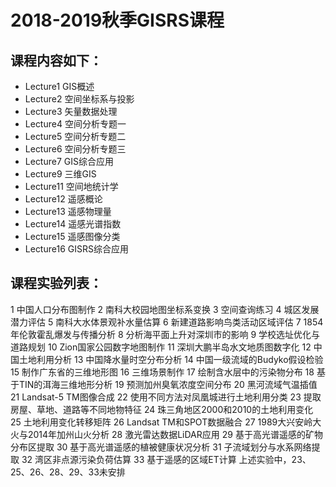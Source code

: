 # 2018-2019秋季GISRS课程
## 课程内容如下：
* Lecture1 GIS概述
* Lecture2 空间坐标系与投影
* Lecture3 矢量数据处理
* Lecture4 空间分析专题一
* Lecture5 空间分析专题二
* Lecture6 空间分析专题三
* Lecture7 GIS综合应用
* Lecture9 三维GIS
* Lecture11 空间地统计学
* Lecture12 遥感概论
* Lecture13 遥感物理量
* Lecture14 遥感光谱指数
* Lecture15 遥感图像分类
* Lecture16 GISRS综合应用
## 课程实验列表：
1	中国人口分布图制作
2	南科大校园地图坐标系变换
3	空间查询练习
4	城区发展潜力评估
5	南科大水体景观补水量估算
6	新建道路影响鸟类活动区域评估
7	1854年伦敦霍乱爆发与传播分析
8	分析海平面上升对深圳市的影响
9	学校选址优化与道路规划
10	Zion国家公园数字地图制作
11	深圳大鹏半岛水文地质图数字化
12	中国土地利用分析
13	中国降水量时空分布分析
14	中国一级流域的Budyko假设检验
15	制作广东省的三维地形图
16	三维场景制作
17	绘制含水层中的污染物分布
18	基于TIN的洱海三维地形分析
19	预测加州臭氧浓度空间分布
20	黑河流域气温插值
21	Landsat-5 TM图像合成
22	使用不同方法对凤凰城进行土地利用分类
23	提取房屋、草地、道路等不同地物特征
24	珠三角地区2000和2010的土地利用变化
25	土地利用变化转移矩阵
26	Landsat TM和SPOT数据融合
27	1989大兴安岭大火与2014年加州山火分析
28	激光雷达数据LiDAR应用
29	基于高光谱遥感的矿物分布区提取
30	基于高光谱遥感的植被健康状况分析
31	子流域划分与水系网络提取
32	湾区非点源污染负荷估算
33	基于遥感的区域ET计算
上述实验中，23、25、26、28、29、33未安排
